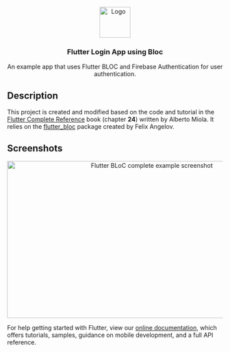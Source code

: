 <p align="center">
  <a href="https://flutter.io/">
    <img src="https://diegolaballos.com/files/images/flutter-icon.jpg" alt="Logo" width=72 height=72>
  </a>

  <h3 align="center">Flutter Login App using Bloc</h3>

  <p align="center">
    An example app that uses Flutter BLOC and Firebase Authentication for user authentication.
    <br>
  </p>
</p>

## Description
This project is created and modified based on the code and tutorial in the [Flutter Complete Reference](https://fluttercompletereference.com/) book (chapter **24**) written by Alberto Miola. It relies on the [flutter_bloc](https://pub.dev/packages/flutter_bloc) package created by Felix Angelov.

## Screenshots
<p align="center"><img src="https://raw.githubusercontent.com/albertodev01/Complete-BLoC-example/master/static/login_flow.png" width="660" height="367" alt="Flutter BLoC complete example screenshot" /></p>

For help getting started with Flutter, view our
[online documentation](https://flutter.dev/docs), which offers tutorials,
samples, guidance on mobile development, and a full API reference.
